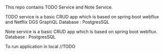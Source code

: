 This repo contains TODO Service and Note Service. 

TODO service is a basic CRUD app which is based on spring boot webflux and Netflix DGS GraphQL 
Database : PostgresSQL


Note service is a basic CRUD app which is based on spring boot webflux. 
Database : PostgresSQL

To run application in local
//TODO
